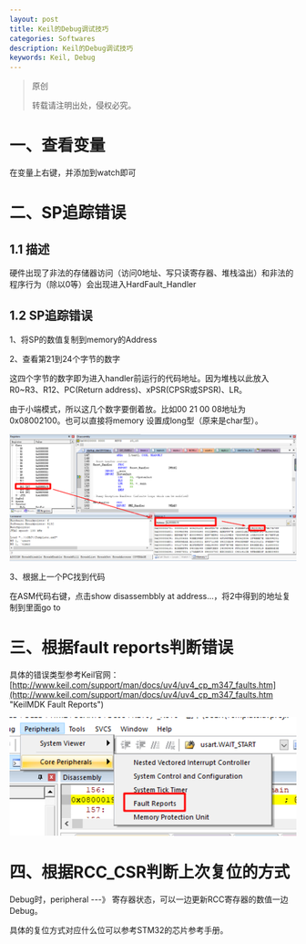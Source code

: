 ```yaml
---
layout: post
title: Keil的Debug调试技巧
categories: Softwares
description: Keil的Debug调试技巧
keywords: Keil, Debug
---
```


> 原创
> 
> 转载请注明出处，侵权必究。

# 一、查看变量
在变量上右键，并添加到watch即可

# 二、SP追踪错误
## 1.1 描述
硬件出现了非法的存储器访问（访问0地址、写只读寄存器、堆栈溢出）和非法的程序行为（除以0等）会出现进入HardFault\_Handler

## 1.2 SP追踪错误
1、将SP的数值复制到memory的Address

2、查看第21到24个字节的数字

这四个字节的数字即为进入handler前运行的代码地址。因为堆栈以此放入R0~R3、R12、PC(Return address)、xPSR(CPSR或SPSR)、LR。

由于小端模式，所以这几个数字要倒着放。比如00 21 00 08地址为0x08002100。也可以直接将memory 设置成long型（原来是char型）。

<img src="/images/posts/2018-3-8-Keil-Find-Faults/SP2addr.png" width="700" alt="用SP查找上一次运行的代码" />

3、根据上一个PC找到代码

在ASM代码右键，点击show disassembbly at address...，将2中得到的地址复制到里面go to

# 三、根据fault reports判断错误
具体的错误类型参考Keil官网：[http://www.keil.com/support/man/docs/uv4/uv4_cp_m347_faults.htm](http://www.keil.com/support/man/docs/uv4/uv4_cp_m347_faults.htm "KeilMDK Fault Reports")


<img src="/images/posts/2018-3-8-Keil-Find-Faults/faultreports.png" width="700" alt="根据fault reports判断错误" />

# 四、根据RCC_CSR判断上次复位的方式

Debug时，peripheral \-\-\-》  寄存器状态，可以一边更新RCC寄存器的数值一边Debug。

具体的复位方式对应什么位可以参考STM32的芯片参考手册。